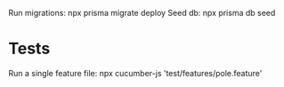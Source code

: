 

Run migrations: npx prisma migrate deploy
Seed db: npx prisma db seed


# Tests
Run a single feature file: npx cucumber-js 'test/features/pole.feature'
